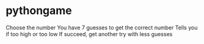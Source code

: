 # pythongame
Choose the number
You have 7 guesses to get the correct number
Tells you if too high or too low
If succeed, get another try with less guesses
